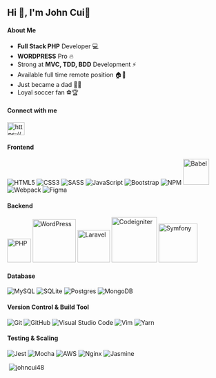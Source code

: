 ## Hi 👋, I'm John Cui🌱

#### About Me 
- <strong>Full Stack PHP</strong> Developer 💻
- <strong>WORDPRESS</strong> Pro 🔥
- Strong at <strong>MVC, TDD, BDD</strong> Development ⚡
- Available full time remote position 🏠🚦 
- Just became a dad 💖👨 
- Loyal soccer fan ⚽🏆 

#### Connect with me
<img align="center" src="https://raw.githubusercontent.com/rahuldkjain/github-profile-readme-generator/master/src/images/icons/Social/linked-in-alt.svg" alt="https://www.linkedin.com/in/sheri-tsao/" height="30" width="40" />


#### Frontend 
![HTML5](https://img.shields.io/badge/html5-%23E34F26.svg?style=flat&logo=html5&logoColor=white)
![CSS3](https://img.shields.io/badge/css3-%231572B6.svg?style=flat&logo=css3&logoColor=white)
![SASS](https://img.shields.io/badge/SASS-hotpink.svg?style=flat&logo=SASS&logoColor=white)
![JavaScript](https://img.shields.io/badge/javascript-%23323330.svg?style=flat&logo=javascript&logoColor=%23F7DF1E)
![Bootstrap](https://img.shields.io/badge/bootstrap-%23563D7C.svg?style=flat&logo=bootstrap&logoColor=white)
![NPM](https://img.shields.io/badge/NPM-%23000000.svg?style=flat&logo=npm&logoColor=white)
<img alt="Babel" src="https://img.shields.io/badge/Babel-F9DC3e?style=for-the-badge&logo=babel&logoColor=black" height="auto" width="60" />
![Webpack](https://img.shields.io/badge/webpack-%238DD6F9.svg?style=flat&logo=webpack&logoColor=black)
![Figma](https://img.shields.io/badge/figma-%23F24E1E.svg?style=flat&logo=figma&logoColor=white)


#### Backend

<img alt="PHP" src="https://img.shields.io/badge/PHP-777BB4?style=for-the-badge&logo=php&logoColor=white" height="auto" width="55" /> <img alt="WordPress" src="https://img.shields.io/badge/WordPress-%23117AC9.svg?style=for-the-badge&logo=WordPress&logoColor=white" height="auto" width="100" /> <img alt="Laravel" src="https://img.shields.io/badge/laravel-%23FF2D20.svg?style=for-the-badge&logo=laravel&logoColor=white" height="auto" width="75" /> <img alt="Codeigniter" src="https://img.shields.io/badge/CodeIgniter-%23EF4223.svg?style=for-the-badge&logo=codeIgniter&logoColor=white" height="auto" width="105" /> <img alt="Symfony" src="https://img.shields.io/badge/symfony-%23000000.svg?style=for-the-badge&logo=symfony&logoColor=white" height="auto" width="90" />


#### Database
![MySQL](https://img.shields.io/badge/mysql-%2300f.svg?style=flat&logo=mysql&logoColor=white)
![SQLite](https://img.shields.io/badge/sqlite-%2307405e.svg?style=flat&logo=sqlite&logoColor=white)
![Postgres](https://img.shields.io/badge/postgres-%23316192.svg?style=flat&logo=postgresql&logoColor=white)
![MongoDB](https://img.shields.io/badge/MongoDB-%234ea94b.svg?style=flat&logo=mongodb&logoColor=white)


#### Version Control & Build Tool
![Git](https://img.shields.io/badge/git-%23F05033.svg?style=flat&logo=git&logoColor=white)
![GitHub](https://img.shields.io/badge/github-%23121011.svg?style=flat&logo=github&logoColor=white)
![Visual Studio Code](https://img.shields.io/badge/VisualStudioCode-0078d7.svg?style=flat&logo=visual-studio-code&logoColor=white)
![Vim](https://img.shields.io/badge/VIM-%2311AB00.svg?style=flat&logo=vim&logoColor=white)
![Yarn](https://img.shields.io/badge/yarn-%232C8EBB.svg?style=flat&logo=yarn&logoColor=white)


#### Testing & Scaling
![Jest](https://img.shields.io/badge/-jest-%23C21325?style=flat&logo=jest&logoColor=white)
![Mocha](https://img.shields.io/badge/-mocha-%238D6748?style=flat&logo=mocha&logoColor=white)
![AWS](https://img.shields.io/badge/AWS-%23FF9900.svg?style=flat&logo=amazon-aws&logoColor=white)
![Nginx](https://img.shields.io/badge/nginx-%23009639.svg?style=flat&logo=nginx&logoColor=white)
![Jasmine](https://img.shields.io/badge/jasmine-%238A4182.svg?style=flat&logo=jasmine&logoColor=white)

<p>&nbsp;<img align="center" src="https://github-readme-stats.vercel.app/api?username=johncui48&show_icons=true&locale=en&theme=dracula" alt="johncui48" /></p>

